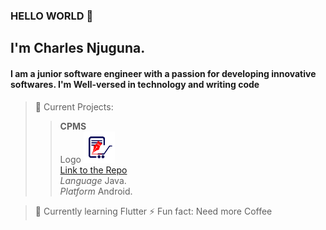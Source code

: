 ### HELLO WORLD 👋

## I'm Charles Njuguna.
#### I am a junior software engineer with a passion for developing innovative softwares. I'm Well-versed in technology and writing code



> 🔭 Current Projects:
>> **CPMS**\
>> Logo <img src="https://github.com/charlesncn/CPMS/blob/main/app/src/main/res/mipmap-xxhdpi/pj_icon.png" width="50" height="50">\
>> [Link to the Repo](https://github.com/charlesncn/CPMS)\
>> *Language* Java.\
>> *Platform* Android.


> 🌱 Currently learning Flutter
> ⚡ Fun fact: Need more Coffee

